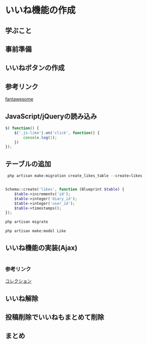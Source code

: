 # いいね機能の作成

## 学ぶこと



## 事前準備

## いいねボタンの作成

## 参考リンク
[fantawesome](https://fontawesome.com/)

## JavaScript/jQueryの読み込み

```JavaScript
$( function() {
    $('.js-like').on('click', function() {
        console.log(1);
    })
});
```

## テーブルの追加

```php
 php artisan make:migration create_likes_table --create=likes


Schema::create('likes', function (Blueprint $table) {
    $table->increments('id');
    $table->integer('diary_id');
    $table->integer('user_id');
    $table->timestamps();
});

php artisan migrate

php artisan make:model Like
```

## いいね機能の実装(Ajax)

```php
```

### 参考リンク
[コレクション](https://readouble.com/laravel/5.7/ja/collections.html)

## いいね解除

## 投稿削除でいいねもまとめて削除

## まとめ